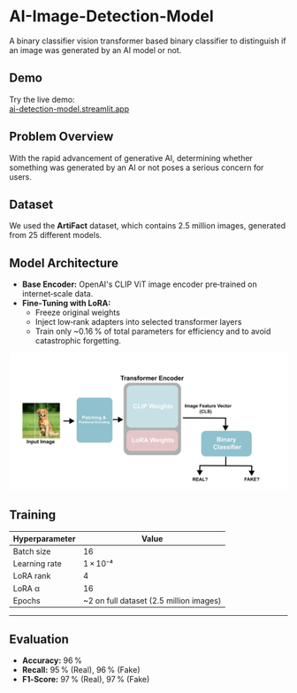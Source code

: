 # AI-Image-Detection-Model

A binary classifier vision transformer based binary classifier to distinguish if an image was generated by an AI model or not.

## Demo

Try the live demo:  
[ai-detection-model.streamlit.app](https://ai-detection-model.streamlit.app)


## Problem Overview

With the rapid advancement of generative AI, determining whether something was generated by an AI or not poses a serious concern for users.

## Dataset

We used the **ArtiFact** dataset, which contains 2.5 million images, generated from 25 different models.

## Model Architecture

- **Base Encoder:** OpenAI's CLIP ViT image encoder pre‑trained on internet‑scale data.  
- **Fine‑Tuning with LoRA:**  
  - Freeze original weights  
  - Inject low‑rank adapters into selected transformer layers  
  - Train only ~0.16 % of total parameters for efficiency and to avoid catastrophic forgetting.

![model architecture](Visuals/Clip_model.png)

## Training

| Hyperparameter | Value          |
|----------------|----------------|
| Batch size     | 16             |
| Learning rate  | 1 × 10⁻⁴       |
| LoRA rank      | 4              |
| LoRA α         | 16             |
| Epochs         | ~2 on full dataset (2.5 million images)

---

## Evaluation

- **Accuracy:** 96 %  
- **Recall:** 95 % (Real), 96 % (Fake)  
- **F1‑Score:** 97 % (Real), 97 % (Fake)  
